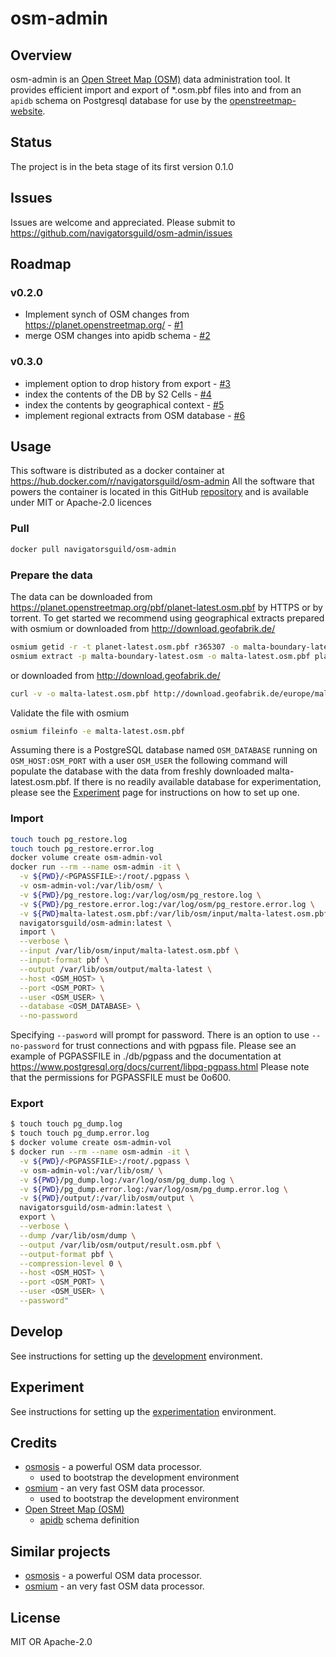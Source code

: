 # osm-admin

## Overview
osm-admin is an [Open Street Map (OSM)](http://www.openstreetmap.org) data administration tool. It provides 
efficient import and export of *.osm.pbf files into and from an `apidb` schema on Postgresql database for use by the 
[openstreetmap-website](https://github.com/openstreetmap/openstreetmap-website). 

## Status
The project is in the beta stage of its first version 0.1.0

## Issues
Issues are welcome and appreciated. Please submit to https://github.com/navigatorsguild/osm-admin/issues

## Roadmap
### v0.2.0
 * Implement synch of OSM changes from https://planet.openstreetmap.org/ - [#1](https://github.com/navigatorsguild/osm-admin/issues/1)
 * merge OSM changes into apidb schema - [#2](https://github.com/navigatorsguild/osm-admin/issues/2)
 
### v0.3.0
* implement option to drop history from export - [#3](https://github.com/navigatorsguild/osm-admin/issues/3)
* index the contents of the DB by S2 Cells - [#4](https://github.com/navigatorsguild/osm-admin/issues/4)
* index the contents by geographical context - [#5](https://github.com/navigatorsguild/osm-admin/issues/5)
* implement regional extracts from OSM database - [#6](https://github.com/navigatorsguild/osm-admin/issues/6)

## Usage
This software is distributed as a docker container at https://hub.docker.com/r/navigatorsguild/osm-admin
All the software that powers the container is located in this GitHub [repository](https://github.com/navigatorsguild/osm-admin) and is available under 
MIT or Apache-2.0 licences

### Pull
```bash
docker pull navigatorsguild/osm-admin
```

### Prepare the data
The data can be downloaded from https://planet.openstreetmap.org/pbf/planet-latest.osm.pbf by HTTPS or by torrent.
To get started we recommend using geographical extracts prepared with osmium or downloaded from http://download.geofabrik.de/

```bash
osmium getid -r -t planet-latest.osm.pbf r365307 -o malta-boundary-latest.osm
osmium extract -p malta-boundary-latest.osm -o malta-latest.osm.pbf planet-latest.osm.pbf
```
or downloaded from http://download.geofabrik.de/ 
```bash
curl -v -o malta-latest.osm.pbf http://download.geofabrik.de/europe/malta-latest.osm.pbf
```

Validate the file with osmium
```bash
osmium fileinfo -e malta-latest.osm.pbf
```

Assuming there is a PostgreSQL database named `OSM_DATABASE` running on `OSM_HOST:OSM_PORT` with a user `OSM_USER` the 
following command will populate the database with the data from freshly downloaded malta-latest.osm.pbf. If there is 
no readily available database for experimentation, please see the [Experiment](https://github.com/navigatorsguild/osm-admin/wiki/Experiment) 
page for instructions on how to set up one.

### Import
```bash
touch touch pg_restore.log
touch touch pg_restore.error.log
docker volume create osm-admin-vol
docker run --rm --name osm-admin -it \
  -v ${PWD}/<PGPASSFILE>:/root/.pgpass \
  -v osm-admin-vol:/var/lib/osm/ \
  -v ${PWD}/pg_restore.log:/var/log/osm/pg_restore.log \
  -v ${PWD}/pg_restore.error.log:/var/log/osm/pg_restore.error.log \
  -v ${PWD}malta-latest.osm.pbf:/var/lib/osm/input/malta-latest.osm.pbf \
  navigatorsguild/osm-admin:latest \
  import \
  --verbose \
  --input /var/lib/osm/input/malta-latest.osm.pbf \
  --input-format pbf \
  --output /var/lib/osm/output/malta-latest \
  --host <OSM_HOST> \
  --port <OSM_PORT> \
  --user <OSM_USER> \
  --database <OSM_DATABASE> \
  --no-password
```

Specifying ```--pasword``` will prompt for password. There is an option to use ```--no-password``` for trust 
connections and with pgpass file. Please see an example of PGPASSFILE in ./db/pgpass and the documentation at 
https://www.postgresql.org/docs/current/libpq-pgpass.html 
Please note that the permissions for PGPASSFILE must be 0o600.

### Export
```bash
$ touch touch pg_dump.log
$ touch touch pg_dump.error.log
$ docker volume create osm-admin-vol
$ docker run --rm --name osm-admin -it \
  -v ${PWD}/<PGPASSFILE>:/root/.pgpass \
  -v osm-admin-vol:/var/lib/osm/ \
  -v ${PWD}/pg_dump.log:/var/log/osm/pg_dump.log \
  -v ${PWD}/pg_dump.error.log:/var/log/osm/pg_dump.error.log \
  -v ${PWD}/output/:/var/lib/osm/output \
  navigatorsguild/osm-admin:latest \
  export \
  --verbose \
  --dump /var/lib/osm/dump \
  --output /var/lib/osm/output/result.osm.pbf \
  --output-format pbf \
  --compression-level 0 \
  --host <OSM_HOST> \
  --port <OSM_PORT> \
  --user <OSM_USER> \
  --password"
```

## Develop
See instructions for setting up the [development](https://github.com/navigatorsguild/osm-admin/wiki/Development) environment.

## Experiment
See instructions for setting up the [experimentation](https://github.com/navigatorsguild/osm-admin/wiki/Experiment) environment.

## Credits
 - [osmosis](https://github.com/openstreetmap/osmosis) - a powerful OSM data processor.
   - used to bootstrap the development environment
 - [osmium](https://github.com/osmcode/libosmium) - an very fast OSM data processor.
     - used to bootstrap the development environment
 - [Open Street Map (OSM)](http://www.openstreetmap.org)
   - [apidb](https://wiki.openstreetmap.org/wiki/Databases_and_data_access_APIs#apidb) schema definition 

## Similar projects
- [osmosis](https://github.com/openstreetmap/osmosis) - a powerful OSM data processor.
- [osmium](https://github.com/osmcode/libosmium) - an very fast OSM data processor.

## License
MIT OR Apache-2.0

